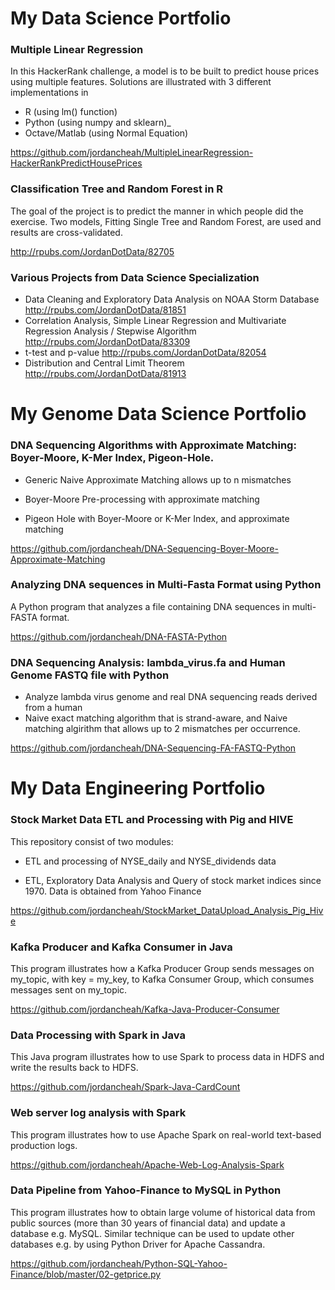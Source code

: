 # My Data Science Portfolio

### Multiple Linear Regression

In this HackerRank challenge, a model is to be built to predict house prices using multiple features.  Solutions are illustrated with 3 different implementations in 
* R (using lm() function)
* Python (using numpy and sklearn)_
* Octave/Matlab (using Normal Equation)

https://github.com/jordancheah/MultipleLinearRegression-HackerRankPredictHousePrices

### Classification Tree and Random Forest in R

The goal of the project is to predict the manner in which people did the exercise.  Two models, Fitting Single Tree and Random Forest, are used and results are cross-validated.

http://rpubs.com/JordanDotData/82705

### Various Projects from Data Science Specialization
* Data Cleaning and Exploratory Data Analysis on NOAA Storm Database  http://rpubs.com/JordanDotData/81851
* Correlation Analysis, Simple Linear Regression and Multivariate Regression Analysis / Stepwise Algorithm  http://rpubs.com/JordanDotData/83309
* t-test and p-value  http://rpubs.com/JordanDotData/82054
* Distribution and Central Limit Theorem  http://rpubs.com/JordanDotData/81913

# My Genome Data Science Portfolio

###  DNA Sequencing Algorithms with Approximate Matching: Boyer-Moore, K-Mer Index, Pigeon-Hole.

* Generic Naive Approximate Matching allows up to n mismatches

* Boyer-Moore Pre-processing with approximate matching

* Pigeon Hole with Boyer-Moore or K-Mer Index, and approximate matching

https://github.com/jordancheah/DNA-Sequencing-Boyer-Moore-Approximate-Matching

### Analyzing DNA sequences in Multi-Fasta Format using Python

A Python program that analyzes a file containing DNA sequences in multi-FASTA format.

https://github.com/jordancheah/DNA-FASTA-Python

### DNA Sequencing Analysis: lambda_virus.fa and Human Genome FASTQ file with Python

* Analyze lambda virus genome and real DNA sequencing reads derived from a human
* Naive exact matching algorithm that is strand-aware, and Naive matching algirithm that allows up to 2 mismatches per occurrence.

https://github.com/jordancheah/DNA-Sequencing-FA-FASTQ-Python

# My Data Engineering Portfolio

### Stock Market Data ETL and Processing with Pig and HIVE
This repository consist of two modules:

* ETL and processing of NYSE_daily and NYSE_dividends data

* ETL, Exploratory Data Analysis and Query of stock market indices since 1970. Data is obtained from Yahoo Finance

https://github.com/jordancheah/StockMarket_DataUpload_Analysis_Pig_Hive

### Kafka Producer and Kafka Consumer in Java  

This program illustrates how a Kafka Producer Group sends messages on my_topic, with key = my_key, to Kafka Consumer Group, which consumes messages sent on my_topic.

https://github.com/jordancheah/Kafka-Java-Producer-Consumer

### Data Processing with Spark in Java  

This Java program illustrates how to use Spark to process data in HDFS and write the results back to HDFS.

https://github.com/jordancheah/Spark-Java-CardCount

### Web server log analysis with Spark

This program illustrates how to use Apache Spark on real-world text-based production logs.

https://github.com/jordancheah/Apache-Web-Log-Analysis-Spark

### Data Pipeline from Yahoo-Finance to MySQL in Python
This program illustrates how to obtain large volume of historical data from public sources (more than 30 years of financial data) and update a database e.g. MySQL.  Similar technique can be used to update other databases e.g. by using Python Driver for Apache Cassandra.

https://github.com/jordancheah/Python-SQL-Yahoo-Finance/blob/master/02-getprice.py


